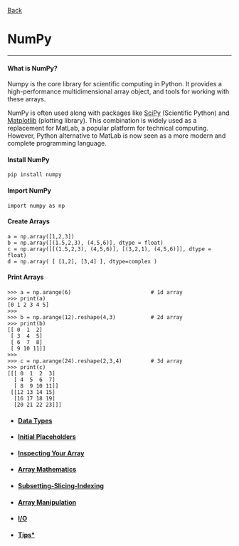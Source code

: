 [Back](../libraries.md)

# NumPy
---

#### What is NumPy?
Numpy is the core library for scientific computing in Python. It provides a high-performance multidimensional array object, and tools for working with these arrays. 

NumPy is often used along with packages like [SciPy](scipy.md) (Scientific Python) and [Matplotlib](matplotlib.md)  (plotting library). This combination is widely used as a replacement for MatLab, a popular platform for technical computing. However, Python alternative to MatLab is now seen as a more modern and complete programming language.

#### Install NumPy
~~~~
pip install numpy
~~~~

#### Import NumPy
~~~~
import numpy as np
~~~~

#### Create Arrays
~~~~
a = np.array([1,2,3])
b = np.array([(1.5,2,3), (4,5,6)], dtype = float)
c = np.array([[(1.5,2,3), (4,5,6)], [(3,2,1), (4,5,6)]], dtype = float)
d = np.array( [ [1,2], [3,4] ], dtype=complex )
~~~~

#### Print Arrays
~~~~
>>> a = np.arange(6)                         # 1d array
>>> print(a)
[0 1 2 3 4 5]
>>>
>>> b = np.arange(12).reshape(4,3)           # 2d array
>>> print(b)
[[ 0  1  2]
 [ 3  4  5]
 [ 6  7  8]
 [ 9 10 11]]
>>>
>>> c = np.arange(24).reshape(2,3,4)         # 3d array
>>> print(c)
[[[ 0  1  2  3]
  [ 4  5  6  7]
  [ 8  9 10 11]]
 [[12 13 14 15]
  [16 17 18 19]
  [20 21 22 23]]]
~~~~

- #### [Data Types](numpy/data_types.md)

- #### [Initial Placeholders](numpy/initial_placeholders.md)

- #### [Inspecting Your Array](numpy/inspecting_your_array.md)

- #### [Array Mathematics](numpy/array_mathematics.md)

- #### [Subsetting-Slicing-Indexing](numpy/subsetiing_slicing_indexing.md)

- #### [Array Manipulation](numpy/array_manipulation.md)

- #### [I/O](numpy/i_o.md)

- #### [Tips*](numpy/numpy_tips.md)